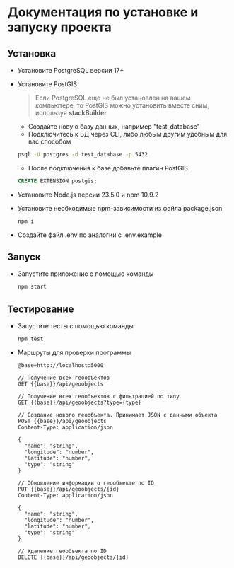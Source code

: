 # Документация по установке и запуску проекта

## Установка

- Установите PostgreSQL версии 17+

- Установите PostGIS
  > Если PostgreSQL еще не был установлен на вашем компьютере, то PostGIS можно установить вместе сним, используя **stackBuilder**
  - Создайте новую базу данных, например "test_database"
  - Подключитесь к БД через CLI, либо любым другим удобным для вас способом
  ```sh
  psql -U postgres -d test_database -p 5432 
  ``` 
  - После подключения к базе добавьте плагин PostGIS
  ```sql
  CREATE EXTENSION postgis;
  ```
 
- Установите Node.js версии 23.5.0 и npm 10.9.2

- Установите необходимые npm-зависимости из файла package.json
  ```sh
  npm i
  ```
- Создайте файл .env по аналогии с .env.example

## Запуск

- Запустите приложение с помощью команды

  ```sh
  npm start
  ```

## Тестирование

- Запустите тесты с помощью команды

  ```sh
  npm test
  ```

- Маршруты для проверки программы
  ```http
  @base=http://localhost:5000

  // Получение всех геообъектов
  GET {{base}}/api/geoobjects

  // Получение всех геообъектов с фильтрацией по типу
  GET {{base}}/api/geoobjects?type={type}

  // Создание нового геообъекта. Принимает JSON с данными объекта
  POST {{base}}/api/geoobjects             
  Content-Type: application/json

  {
    "name": "string",
    "longitude": "number",
    "latitude": "number",
    "type": "string"
  }

  // Обновление информации о геообъекте по ID
  PUT {{base}}/api/geoobjects/{id}
  Content-Type: application/json

  {
    "name": "string",
    "longitude": "number",
    "latitude": "number",
    "type": "string"
  }

  // Удаление геообъекта по ID
  DELETE {{base}}/api/geoobjects/{id}
  ```